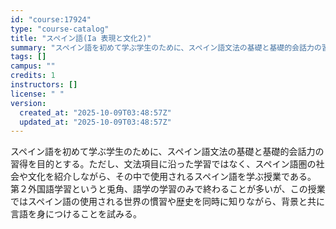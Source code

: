 ```yaml
---
id: "course:17924"
type: "course-catalog"
title: "スペイン語(Ia 表現と文化2)"
summary: "スペイン語を初めて学ぶ学生のために、スペイン語文法の基礎と基礎的会話力の習得を目的とする。ただし、文法項目に沿った学習ではなく、スペイン語圏の社会や文化を紹介しながら、その中で使用されるスペイン語を学ぶ授業である。 第２外国語学習というと兎…"
tags: []
campus: ""
credits: 1
instructors: []
license: " "
version:
  created_at: "2025-10-09T03:48:57Z"
  updated_at: "2025-10-09T03:48:57Z"
---
```


スペイン語を初めて学ぶ学生のために、スペイン語文法の基礎と基礎的会話力の習得を目的とする。ただし、文法項目に沿った学習ではなく、スペイン語圏の社会や文化を紹介しながら、その中で使用されるスペイン語を学ぶ授業である。 第２外国語学習というと兎角、語学の学習のみで終わることが多いが、この授業ではスペイン語の使用される世界の慣習や歴史を同時に知りながら、背景と共に言語を身につけることを試みる。
